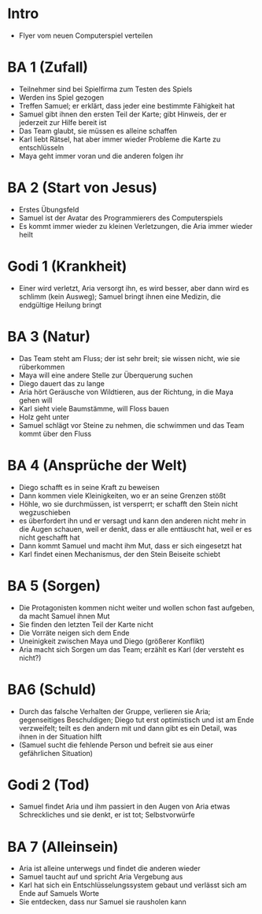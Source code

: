 # Intro
-	Flyer vom neuen Computerspiel verteilen

# BA 1 (Zufall)
-	Teilnehmer sind bei Spielfirma zum Testen des Spiels
-	Werden ins Spiel gezogen
-	Treffen Samuel; er erklärt, dass jeder eine bestimmte Fähigkeit hat
-	Samuel gibt ihnen den ersten Teil der Karte; gibt Hinweis, der er jederzeit zur Hilfe bereit ist
-	Das Team glaubt, sie müssen es alleine schaffen
-	Karl liebt Rätsel, hat aber immer wieder Probleme die Karte zu entschlüsseln
-	Maya geht immer voran und die anderen folgen ihr

# BA 2 (Start von Jesus)
-	Erstes Übungsfeld
-	Samuel ist der Avatar des Programmierers des Computerspiels
-	Es kommt immer wieder zu kleinen Verletzungen, die Aria immer wieder heilt

# Godi 1 (Krankheit)
-	Einer wird verletzt, Aria versorgt ihn, es wird besser, aber dann wird es schlimm (kein Ausweg); Samuel bringt ihnen eine Medizin, die endgültige Heilung bringt

# BA 3 (Natur)
-	Das Team steht am Fluss; der ist sehr breit; sie wissen nicht, wie sie rüberkommen
-	Maya will eine andere Stelle zur Überquerung suchen
-	Diego dauert das zu lange
-	Aria hört Geräusche von Wildtieren, aus der Richtung, in die Maya gehen will
-	Karl sieht viele Baumstämme, will Floss bauen
-	Holz geht unter
-	Samuel schlägt vor Steine zu nehmen, die schwimmen und das Team kommt über den Fluss

# BA 4 (Ansprüche der Welt)
-	Diego schafft es in seine Kraft zu beweisen
-	Dann kommen viele Kleinigkeiten, wo er an seine Grenzen stößt
-	Höhle, wo sie durchmüssen, ist versperrt; er schafft den Stein nicht wegzuschieben
-	es überfordert ihn und er versagt und kann den anderen nicht mehr in die Augen schauen, weil er denkt, dass er alle enttäuscht hat, weil er es nicht geschafft hat
-	Dann kommt Samuel und macht ihm Mut, dass er sich eingesetzt hat
-	Karl findet einen Mechanismus, der den Stein Beiseite schiebt

# BA 5 (Sorgen)
-	Die Protagonisten kommen nicht weiter und wollen schon fast aufgeben, da macht Samuel ihnen Mut
-	Sie finden den letzten Teil der Karte nicht
-	Die Vorräte neigen sich dem Ende
-	Uneinigkeit zwischen Maya und Diego (größerer Konflikt)
-	Aria macht sich Sorgen um das Team; erzählt es Karl (der versteht es nicht?)

# BA6 (Schuld)
-	Durch das falsche Verhalten der Gruppe, verlieren sie Aria; gegenseitiges Beschuldigen; Diego tut erst optimistisch und ist am Ende verzweifelt; teilt es den andern mit und dann gibt es ein Detail, was ihnen in der Situation hilft
-	(Samuel sucht die fehlende Person und befreit sie aus einer gefährlichen Situation)

# Godi 2 (Tod)
-	Samuel findet Aria und ihm passiert in den Augen von Aria etwas Schreckliches und sie denkt, er ist tot; Selbstvorwürfe


# BA 7 (Alleinsein)
-	Aria ist alleine unterwegs und findet die anderen wieder
-	Samuel taucht auf und spricht Aria Vergebung aus
-	Karl hat sich ein Entschlüsselungssystem gebaut und verlässt sich am Ende auf Samuels Worte
-	Sie entdecken, dass nur Samuel sie rausholen kann
